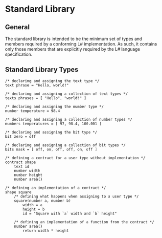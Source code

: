 # Standard Library

## General
The standard library is intended to be the minimum set of types and members required by a conforming L# implementation. As such, it contains only those members that are explicitly required by the L# language specification.

## Standard Library Types
```lsharp
/* declaring and assigning the text type */
text phrase = "Hello, world!"

/* declaring and assigning a collection of text types */
texts phrases = [ "Hello", "world!" ]

/* declaring and assigning the number type */
number temperature = 98.4

/* declaring and assigning a collection of number types */
numbers temperatures = [ 97, 98.4, 100.001 ]

/* declaring and assigning the bit type */
bit zero = off

/* declaring and assigning a collection of bit types */
bits mask = [ off, on, off, off, on, off ]

/* defining a contract for a user type without implementation */
contract shape
    text id
    number width
    number height
    number area()

/* defining an implementation of a contract */
shape square
    /* defining what happens when assigning to a user type */
    square(number a, number b)
        width = a
        height = b
        id = "Square with `a` width and `b` height"

    /* defining an implementation of a function from the contract */
    number area()
        return width * height
```